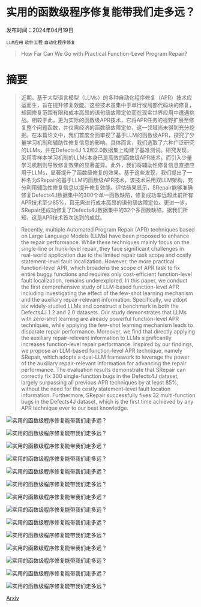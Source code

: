 # 实用的函数级程序修复能带我们走多远？

发布时间：2024年04月19日

`LLM应用` `软件工程` `自动化程序修复`

> How Far Can We Go with Practical Function-Level Program Repair?

# 摘要

> 近期，基于大型语言模型（LLMs）的多种自动化程序修复（APR）技术应运而生，旨在提升修复效能。这些技术虽集中于单行或局部代码块的修复，却因修复范围有限和成本高昂的语句级故障定位而在现实世界应用中遭遇挑战。相较于此，更为实际的函数级APR技术，它将APR任务的视野扩展至修复整个问题函数，并仅需经济的函数级故障定位，这一领域尚未得到充分挖掘。在本篇论文中，我们首度全面审视了基于LLM的函数级APR，探究了少量学习机制和辅助性修复信息的影响。具体而言，我们选取了六种广泛研究的LLMs，并在Defects4J 1.2和2.0数据集上构建了基准测试。研究发现，采用零样本学习机制的LLMs本身已是高效的函数级APR技术，而引入少量学习机制则导致修复效果的显著差异。此外，我们将辅助性修复信息直接应用于LLMs，显著提升了函数级修复的效果。基于这些发现，我们提出了一种名为SRepair的基于LLM的函数级APR技术，该技术采用双LLM架构，充分利用辅助性修复信息以提升修复效能。评估结果显示，SRepair能够准确修复Defects4J数据集中的300个单一函数缺陷，修复成功率远超此前所有APR技术至少85%，且无需进行成本高昂的语句级故障定位。更进一步，SRepair还成功修复了Defects4J数据集中的32个多函数缺陷，据我们所知，这是APR技术首次达到的成就。

> Recently, multiple Automated Program Repair (APR) techniques based on Large Language Models (LLMs) have been proposed to enhance the repair performance. While these techniques mainly focus on the single-line or hunk-level repair, they face significant challenges in real-world application due to the limited repair task scope and costly statement-level fault localization. However, the more practical function-level APR, which broadens the scope of APR task to fix entire buggy functions and requires only cost-efficient function-level fault localization, remains underexplored. In this paper, we conduct the first comprehensive study of LLM-based function-level APR including investigating the effect of the few-shot learning mechanism and the auxiliary repair-relevant information. Specifically, we adopt six widely-studied LLMs and construct a benchmark in both the Defects4J 1.2 and 2.0 datasets. Our study demonstrates that LLMs with zero-shot learning are already powerful function-level APR techniques, while applying the few-shot learning mechanism leads to disparate repair performance. Moreover, we find that directly applying the auxiliary repair-relevant information to LLMs significantly increases function-level repair performance. Inspired by our findings, we propose an LLM-based function-level APR technique, namely SRepair, which adopts a dual-LLM framework to leverage the power of the auxiliary repair-relevant information for advancing the repair performance. The evaluation results demonstrate that SRepair can correctly fix 300 single-function bugs in the Defects4J dataset, largely surpassing all previous APR techniques by at least 85%, without the need for the costly statement-level fault location information. Furthermore, SRepair successfully fixes 32 multi-function bugs in the Defects4J dataset, which is the first time achieved by any APR technique ever to our best knowledge.

![实用的函数级程序修复能带我们走多远？](../../../paper_images/2404.12833/x1.png)

![实用的函数级程序修复能带我们走多远？](../../../paper_images/2404.12833/x2.png)

![实用的函数级程序修复能带我们走多远？](../../../paper_images/2404.12833/x3.png)

![实用的函数级程序修复能带我们走多远？](../../../paper_images/2404.12833/x4.png)

![实用的函数级程序修复能带我们走多远？](../../../paper_images/2404.12833/x5.png)

![实用的函数级程序修复能带我们走多远？](../../../paper_images/2404.12833/x6.png)

![实用的函数级程序修复能带我们走多远？](../../../paper_images/2404.12833/x7.png)

![实用的函数级程序修复能带我们走多远？](../../../paper_images/2404.12833/x8.png)

![实用的函数级程序修复能带我们走多远？](../../../paper_images/2404.12833/x9.png)

![实用的函数级程序修复能带我们走多远？](../../../paper_images/2404.12833/x10.png)

![实用的函数级程序修复能带我们走多远？](../../../paper_images/2404.12833/x11.png)

![实用的函数级程序修复能带我们走多远？](../../../paper_images/2404.12833/x12.png)

![实用的函数级程序修复能带我们走多远？](../../../paper_images/2404.12833/x13.png)

![实用的函数级程序修复能带我们走多远？](../../../paper_images/2404.12833/x14.png)

[Arxiv](https://arxiv.org/abs/2404.12833)